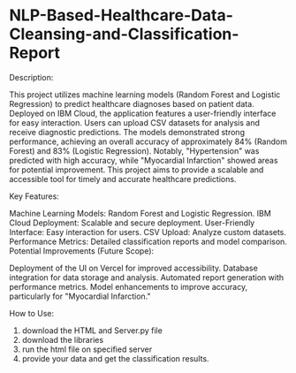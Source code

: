 # NLP-Based-Healthcare-Data-Cleansing-and-Classification-Report

Description:

This project utilizes machine learning models (Random Forest and Logistic Regression) to predict healthcare diagnoses based on patient data. Deployed on IBM Cloud, the application features a user-friendly interface for easy interaction. Users can upload CSV datasets for analysis and receive diagnostic predictions. The models demonstrated strong performance, achieving an overall accuracy of approximately 84% (Random Forest) and 83% (Logistic Regression). Notably, "Hypertension" was predicted with high accuracy, while "Myocardial Infarction" showed areas for potential improvement. This project aims to provide a scalable and accessible tool for timely and accurate healthcare predictions.

Key Features:

Machine Learning Models: Random Forest and Logistic Regression.
IBM Cloud Deployment: Scalable and secure deployment.
User-Friendly Interface: Easy interaction for users.
CSV Upload: Analyze custom datasets.
Performance Metrics: Detailed classification reports and model comparison.
Potential Improvements (Future Scope):

Deployment of the UI on Vercel for improved accessibility.
Database integration for data storage and analysis.
Automated report generation with performance metrics.
Model enhancements to improve accuracy, particularly for "Myocardial Infarction."

How to Use:
1. download the HTML and Server.py file
2. download the libraries
3. run the html file on specified server
4. provide your data and get the classification results.
